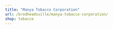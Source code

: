 ```yaml
---
title: "Manya Tobacco Corporation"
url: /brodheadsville/manya-tobacco-corporation/
shop: tobacco
---
```

